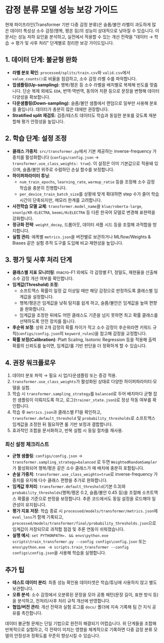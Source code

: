 # 감정 분류 모델 성능 보강 가이드

현재 파이프라인(Transformer 기반 다중 감정 분류)은 슬픔/불안 라벨이 과도하게 많은 데이터 특성상 소수 감정(행복, 평온 등)의 성능이 상대적으로 낮아질 수 있습니다. 이 문서는 성능 저하 요인을 분석하고, 실전에서 적용할 수 있는 개선 전략을 "데이터 → 학습 → 평가 및 사후 처리" 단계별로 정리한 보강 가이드입니다.

## 1. 데이터 단계: 불균형 완화
- **라벨 분포 확인**: `processed/splits/train.csv`와 `valid.csv`에서 `value_counts()`로 비율을 점검하고, 소수 감정 라벨 수를 파악합니다.
- **업샘플링(Up-sampling)**: 행복/평온 등 소수 라벨을 배치별로 복제해 빈도를 맞춥니다. 단순 복제 외에도 `EDA`, 번역·역번역, 동의어 치환 등으로 문장을 변형해 데이터 다양성을 확보합니다.
- **다운샘플링(Down-sampling)**: 슬픔/불안 샘플에서 랜덤으로 일부만 사용해 분포를 줄입니다. 데이터가 충분히 많은 데에만 권장합니다.
- **Stratified split 재검토**: 검증/테스트 데이터도 학습과 동일한 분포를 갖도록 재분할해 평가 안정성을 높입니다.

## 2. 학습 단계: 설정 조정
- **클래스 가중치**: `src/transformer.py`에서 기본 제공하는 inverse-frequency 가중치를 활성화합니다 (`configs/config.json` → `transformer.use_class_weights: true`). 이 설정은 이미 기본값으로 적용돼 있으며, 슬픔/불안 위주로 수렴하던 손실 함수를 보정합니다.
- **하이퍼파라미터 튜닝**:
  - `num_train_epochs`, `learning_rate`, `warmup_ratio` 등을 조정해 소수 감정 학습을 충분히 진행합니다.
  - `per_device_train_batch_size`를 상황에 맞게 확대하면 step 수가 줄어 학습 시간이 단축되지만, 메모리 한계를 고려합니다.
- **사전학습 모델 교체**: `transformer.model_name`을 `klue/roberta-large`, `snunlp/KR-ELECTRA`, `beomi/KcELECTRA` 등 다른 한국어 모델로 변경해 표현력을 강화합니다.
- **정규화 전략**: `weight_decay`, 드롭아웃, 데이터 셔플 시드 등을 조절해 과적합을 방지합니다.
- **실험 관리**: 에폭별 `metrics.json`을 버전별로 보관하거나 MLflow/Weights & Biases 같은 실험 추적 도구를 도입해 비교·재현성을 높입니다.

## 3. 평가 및 사후 처리 단계
- **클래스별 지표 모니터링**: macro-F1 외에도 각 감정별 F1, 정밀도, 재현율을 산출해 소수 감정 개선 여부를 확인합니다.
- **임계값(Threshold) 조정**:
  - 소프트맥스 확률이 일정 값 이상일 때만 해당 감정으로 판정하도록 클래스별 임계값을 설정합니다.
  - 행복/평온은 임계값을 낮춰 탐지를 쉽게 하고, 슬픔/불안은 임계값을 높여 편향을 완화합니다.
  - 임계값을 조정한 뒤에도 어떤 클래스도 기준을 넘지 못하면 최고 확률 클래스를 선택하도록 안전 장치를 둡니다.
- **후순위 보정**: 상위 2개 감정의 확률 차이가 작고 소수 감정이 후순위라면 키워드 규칙(`configs/config.json`의 `keyword_rules`)을 참고해 감정을 교정합니다.
- **확률 보정(Calibration)**: Platt Scaling, Isotonic Regression 등을 적용해 출력 확률의 신뢰도를 높이면, 임계값/룰 기반 판단을 더 정확하게 할 수 있습니다.

## 4. 권장 워크플로우
1. 데이터 분포 파악 → 필요 시 업/다운샘플링 또는 증강 적용.
2. `transformer.use_class_weights`가 활성화된 상태로 다양한 하이퍼파라미터·모델을 실험.
3. 학습 시 `transformer.sampling_strategy`를 `balanced`로 두어 배치마다 균형 잡힌 샘플링이 이뤄지도록 하고, 로그(`trainer_state.json`)로 정상 작동 여부를 확인합니다.
4. 학습 후 `metrics.json`과 클래스별 F1을 확인하고, `transformer.default_threshold` 및 `probability_thresholds`로 소프트맥스 임계값을 조정한 뒤 필요하면 룰 기반 보정과 결합합니다.
5. 효과적인 조합을 문서화하고, 반복 실험 시 동일 절차를 재사용.

### 최신 설정 체크리스트
- **균형 샘플링**: `configs/config.json` → `transformer.sampling_strategy=balanced` 로 두면 `WeightedRandomSampler`가 활성화되어 행복/평온 같은 소수 클래스가 매 배치에 충분히 포함됩니다.
- **손실 가중치**: `transformer.use_class_weights=true`로 inverse-frequency 가중치를 유지해 다수 클래스 편향을 추가로 완화합니다.
- **임계값 후처리**: `transformer.default_threshold`(기본 0.3)와 `probability_thresholds`(행복/평온 0.2, 슬픔/불안 0.45 등)을 조절해 소프트맥스 확률을 기준으로 판정을 보정합니다. 추론 코드에서도 동일 설정을 로드해야 일관성이 유지됩니다.
- **평가 지표 저장**: 학습 종료 시 `processed/models/transformer/metrics.json`에 `eval_loss`가 함께 기록되고, `processed/models/transformer/final/probability_thresholds.json`으로 임계값이 저장되므로 과적합 점검 및 추론 연동이 쉬워졌습니다.
- **실행 예시**: `set PYTHONPATH=. && envs\python.exe scripts\train_transformer.py --config configs\config.json` 또는 `envs\python.exe -m scripts.train_transformer --config configs\config.json`을 사용해 학습을 실행합니다.

## 추가 팁
- **테스트 데이터 분리**: 최종 성능 확인용 데이터셋은 학습/튜닝에 사용하지 않고 별도 보관합니다.
- **오류 분석**: 소수 감정에서 오분류된 문장을 모아 공통 패턴(문장 길이, 표현 방식 등)을 분석하고, 전처리/사후 처리 규칙 개선에 반영합니다.
- **협업/버전 관리**: 개선 전략과 실험 로그를 `docs/` 폴더에 지속 기록해 팀 간 지식 공유를 촉진합니다.

데이터 불균형 문제는 단일 기법으로 완전히 해결되기 어렵습니다. 위 단계들을 조합해 반복적으로 실험하고, 각 전략이 미치는 영향을 체계적으로 기록하면 다중 감정 분류 모델의 안정성과 정확도를 꾸준히 향상시킬 수 있습니다.
